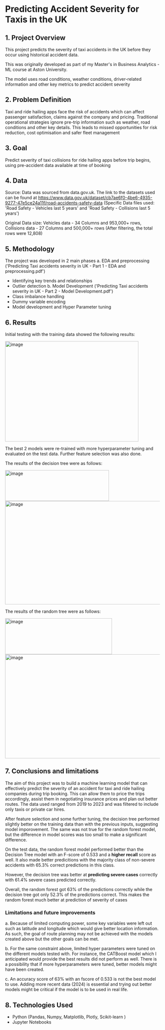 # Predicting Accident Severity for Taxis in the UK

## 1. Project Overview

This project predicts the severity of taxi accidents in the UK before they occur using historical accident data.

This was originally developed as part of my Master's in Business Analytics - ML course at Aston University. 

The model uses road conditions, weather conditions, driver-related information and other key metrics to predict accident severity

## 2. Problem Definition

Taxi and ride hailing apps face the risk of accidents which can affect passenger satisfaction, claims against the company and pricing. Traditional operational strategies ignore pre-trip information such as weather, road conditions and other key details. This leads to missed opportunities for risk reduction, cost optimisation and safer fleet management

## 3. Goal

Predict severity of taxi collisions for ride hailing apps before trip begins, using pre-accident data available at time of booking

## 4. Data

Source: Data was sourced from data.gov.uk. The link to the datasets used can be found at https://www.data.gov.uk/dataset/cb7ae6f0-4be6-4935-9277-47e5ce24a11f/road-accidents-safety-data
(Specific Data files used: 'Road Safety - Vehicles last 5 years' and 'Road Safety - Collisions last 5 years')

Original Data size: Vehicles data - 34 Columns and 953,000+ rows, Collisions data - 27 Columns and 500,000+ rows (After filtering, the total rows were 12,808)

## 5. Methodology

The project was developed in 2 main phases
a. EDA and preprocessing ('Predicting Taxi accidents severity in UK - Part 1 - EDA and preprocessing.pdf')
  - Identifying key trends and relationships
  - Outlier detection
b. Model Development ('Predicting Taxi accidents severity in UK - Part 2 - Model Development.pdf')
  - Class imbalance handling
  - Dummy variable encoding
  - Model development and Hyper Parameter tuning

## 6. Results

Initial testing with the training data showed the following results:

<img width="434" height="326" alt="image" src="https://github.com/user-attachments/assets/e2aad1ae-5f2b-4595-92ac-5613f709915f" />

The best 2 models were re-trained with more hyperparameter tuning and evaluated on the test data. Further feature selection was also done.

The results of the decision tree were as follows:

<img width="338" height="100" alt="image" src="https://github.com/user-attachments/assets/6ac043d1-435f-4d76-9158-46f2f38fbddb" />

<img width="594" height="336" alt="image" src="https://github.com/user-attachments/assets/3232407c-78c4-4ec5-8800-f2b76015b097" />


The results of the random tree were as follows:

<img width="348" height="117" alt="image" src="https://github.com/user-attachments/assets/ae7617b1-094f-4450-8d22-23784339ef1e" />

<img width="584" height="338" alt="image" src="https://github.com/user-attachments/assets/0b2d2fc9-714e-4f0c-88e0-7db088c6b6ba" />

## 7. Conclusions and limitations

The aim of this project was to build a machine learning model that can effectively predict the severity of an accident for taxi and ride hailing companies during trip booking. This can allow them to price the trips accordingly, assist them in negotiating insurance prices and plan out better routes. The data used ranged from 2019 to 2023 and was filtered to include only taxis or private car hires.

After feature selection and some further tuning, the decision tree performed slightly better on the training data than with the previous inputs, suggesting model imporovement. The same was not true for the random forest model, but the difference in model scores was too small to make a significant difference.

On the test data, the random forest model performed better than the Decision Tree model with an F-score of 0.533 and a **higher recall** score as well. It also made better predicitions with the majority class of non-severe accidents with 65.3% correct predictions in this class.

However, the decision tree was better at **predicting severe cases** correctly with 61.4% severe cases predicted correctly.

Overall, the random forest got 63% of the predictions correctly while the decision tree got only 52.3% of the predictions correct. This makes the random forest much better at prediction of severity of cases

### Limitations and future improvements

a. Because of limited computing power, some key variables were left out such as latitude and longitude which would give better location information. As such, the goal of route planning may not be achieved with the models created above but the other goals can be met.
   
b. For the same constraint above, limited hyper parameters were tuned on the different models tested with. For instance, the CATBoost model which I anticipated would provide the best results did not perform as well. There is a possibility that if more hyperparameters were tuned, better models might have been created.

c. An accuracy score of 63% with an fscore of 0.533 is not the best model to use. Adding more recent data (2024) is essential and trying out better models might be critical if the model is to be used in real life.

## 8. Technologies Used
- Python (Pandas, Numpy, Matplotlib, Plotly, Scikit-learn )
- Jupyter Notebooks


